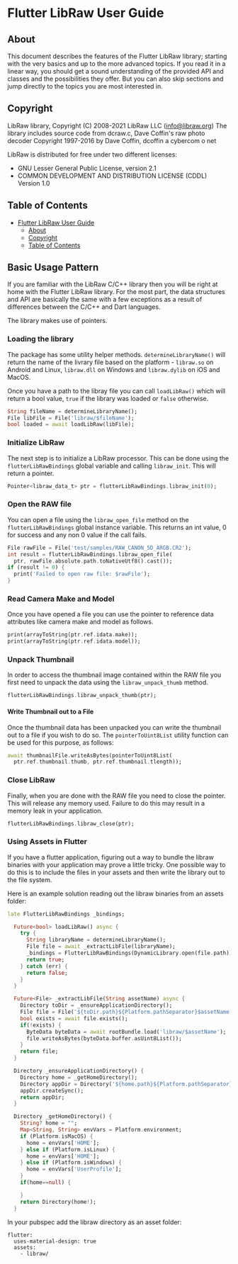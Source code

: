 # Flutter LibRaw User Guide

## About

This document describes the features of the Flutter LibRaw library; starting with the very basics and up to the more advanced topics. If you read it in a linear way, you should get a sound understanding of the provided API and classes and the possibilities they offer. But you can also skip sections and jump directly to the topics you are most interested in.

## Copyright

LibRaw library, Copyright (C) 2008-2021 LibRaw LLC (info@libraw.org)
The library includes source code from
dcraw.c, Dave Coffin's raw photo decoder
Copyright 1997-2016 by Dave Coffin, dcoffin a cybercom o net

LibRaw is distributed for free under two different licenses:
- GNU Lesser General Public License, version 2.1
- COMMON DEVELOPMENT AND DISTRIBUTION LICENSE (CDDL) Version 1.0

## Table of Contents

- [Flutter LibRaw User Guide](#llutter-libraw-user-guide)
  - [About](#about)
  - [Copyright](#copyright)
  - [Table of Contents](#table-of-contents)

## Basic Usage Pattern

If you are familiar with the LibRaw C/C++ library then you will be right at home with the Flutter LibRaw library. For the most part, the data structures and API are basically the same with a few exceptions as a result of differences between the C/C++ and Dart languages.

The library makes use of pointers.

### Loading the library

The package has some utility helper methods. <code>determineLibraryName()</code> will return the name of the livrary file based on the platform - <code>libraw.so</code> on Android and Linux, <code>libraw.dll</code> on Windows and <code>libraw.dylib</code> on iOS and MacOS.

Once you have a path to the libray file you can call <code>loadLibRaw()</code> which will return a bool value, <code>true</code> if the library was loaded or <code>false</code> otherwise.

```Dart
String fileName = determineLibraryName();
File libFile = File('libraw/$fileName');
bool loaded = await loadLibRaw(libFile);
```

### Initialize LibRaw

The next step is to initialize a LibRaw processor. This can be done using the <code>flutterLibRawBindings</code> global variable and calling <code>libraw_init</code>. This will return a pointer.

```Dart
Pointer<libraw_data_t> ptr = flutterLibRawBindings.libraw_init(0);
```

### Open the RAW file

You can open a file using the <code>libraw_open_file</code> method on the <code>flutterLibRawBindings</code> global instance variable. This returns an int value, 0 for success and any non 0 value if the call fails.

```Dart
File rawFile = File('test/samples/RAW_CANON_5D_ARGB.CR2');
int result = flutterLibRawBindings.libraw_open_file(
  ptr, rawFile.absolute.path.toNativeUtf8().cast());
if (result != 0) {
  print('Failed to open raw file: $rawFile');
}
```

### Read Camera Make and Model

Once you have opened a file you can use the pointer to reference data attributes like camera make and model as follows.

```Dart
print(arrayToString(ptr.ref.idata.make));
print(arrayToString(ptr.ref.idata.model));
```

### Unpack Thumbnail

In order to access the thumbnail image contained within the RAW file you first need to unpack the data using the <code>libraw_unpack_thumb</code> method.

```Dart
flutterLibRawBindings.libraw_unpack_thumb(ptr);
```

#### Write Thumbnail out to a File

Once the thumbnail data has been unpacked you can write the thumbnail out to a file if you wish to do so. The <code>pointerToUint8List</code> utility function can be used for this purpose, as follows:

```Dart
await thumbnailFile.writeAsBytes(pointerToUint8List(
  ptr.ref.thumbnail.thumb, ptr.ref.thumbnail.tlength));
```

### Close LibRaw

Finally, when you are done with the RAW file you need to close the pointer. This will release any memory used. Failure to do this may result in a memory leak in your application.

```Dart
flutterLibRawBindings.libraw_close(ptr);
```

### Using Assets in Flutter

If you have a flutter application, figuring out a way to bundle the libraw binaries with your application may prove a little tricky. One possible way to do this is to include the files in your assets and then write the library out to the file system.

Here is an example solution reading out the libraw binaries from an assets folder:

```Dart
late FlutterLibRawBindings _bindings;

  Future<bool> loadLibRaw() async {
    try {
      String libraryName = determineLibraryName();
      File file = await _extractLibFile(libraryName);
      _bindings = FlutterLibRawBindings(DynamicLibrary.open(file.path));
      return true;
    } catch (err) {
      return false;
    }
  }

  Future<File> _extractLibFile(String assetName) async {
    Directory toDir = _ensureApplicationDirectory();
    File file = File('${toDir.path}${Platform.pathSeparator}$assetName');
    bool exists = await file.exists();
    if(!exists) {
      ByteData byteData = await rootBundle.load('libraw/$assetName');
      file.writeAsBytes(byteData.buffer.asUint8List());
    }
    return file;
  }

  Directory _ensureApplicationDirectory() {
    Directory home = _getHomeDirectory();
    Directory appDir = Directory('${home.path}${Platform.pathSeparator}$_appDirName');
    appDir.createSync();
    return appDir;
  }

  Directory _getHomeDirectory() {
    String? home = "";
    Map<String, String> envVars = Platform.environment;
    if (Platform.isMacOS) {
      home = envVars['HOME'];
    } else if (Platform.isLinux) {
      home = envVars['HOME'];
    } else if (Platform.isWindows) {
      home = envVars['UserProfile'];
    }
    if(home==null) {

    }
    return Directory(home!);
  }
```

In your pubspec add the libraw directory as an asset folder:

```
flutter:
  uses-material-design: true
  assets:
    - libraw/
```